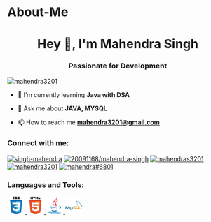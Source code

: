 # About-Me

<h1 align="center">Hey 👋, I'm Mahendra Singh</h1>
<h3 align="center">Passionate for Development</h3>

<p align="left"> <img src="https://komarev.com/ghpvc/?username=mahendra3201&label=Profile%20views&color=0e75b6&style=flat" alt="mahendra3201" /> </p>

- 🌱 I’m currently learning **Java with DSA**

- 💬 Ask me about **JAVA, MYSQL**

- 📫 How to reach me **mahendra3201@gmail.com**

<h3 align="left">Connect with me:</h3>
<p align="left">
<a href="https://linkedin.com/in/singh-mahendra" target="blank"><img align="center" src="https://raw.githubusercontent.com/rahuldkjain/github-profile-readme-generator/master/src/images/icons/Social/linked-in-alt.svg" alt="singh-mahendra" height="30" width="40" /></a>
<a href="https://stackoverflow.com/users/20091168/mahendra-singh" target="blank"><img align="center" src="https://raw.githubusercontent.com/rahuldkjain/github-profile-readme-generator/master/src/images/icons/Social/stack-overflow.svg" alt="20091168/mahendra-singh" height="30" width="40" /></a>
<a href="https://kaggle.com/mahendras3201" target="blank"><img align="center" src="https://raw.githubusercontent.com/rahuldkjain/github-profile-readme-generator/master/src/images/icons/Social/kaggle.svg" alt="mahendras3201" height="30" width="40" /></a>
<a href="https://www.leetcode.com/mahendra3201" target="blank"><img align="center" src="https://raw.githubusercontent.com/rahuldkjain/github-profile-readme-generator/master/src/images/icons/Social/leet-code.svg" alt="mahendra3201" height="30" width="40" /></a>
<a href="https://discord.gg/mahendra#6801" target="blank"><img align="center" src="https://raw.githubusercontent.com/rahuldkjain/github-profile-readme-generator/master/src/images/icons/Social/discord.svg" alt="mahendra#6801" height="30" width="40" /></a>
</p>

<h3 align="left">Languages and Tools:</h3>
<p align="left"> <a href="https://www.w3schools.com/css/" target="_blank" rel="noreferrer"> <img src="https://raw.githubusercontent.com/devicons/devicon/master/icons/css3/css3-original-wordmark.svg" alt="css3" width="40" height="40"/> </a> <a href="https://www.w3.org/html/" target="_blank" rel="noreferrer"> <img src="https://raw.githubusercontent.com/devicons/devicon/master/icons/html5/html5-original-wordmark.svg" alt="html5" width="40" height="40"/> </a> <a href="https://www.java.com" target="_blank" rel="noreferrer"> <img src="https://raw.githubusercontent.com/devicons/devicon/master/icons/java/java-original.svg" alt="java" width="40" height="40"/> </a> <a href="https://www.mysql.com/" target="_blank" rel="noreferrer"> <img src="https://raw.githubusercontent.com/devicons/devicon/master/icons/mysql/mysql-original-wordmark.svg" alt="mysql" width="40" height="40"/> </a> </p>
